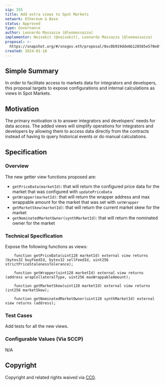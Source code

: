 ```yaml
---
sip: 355
title: Add extra views to Spot Markets
network: Ethereum & Base
status: Approved
type: Governance
author: Leonardo Massazza (@leomassazza) 
implementor: Noisekit (@noisekit), Leonardo Massazza (@leomassazza)
proposal: >-
  https://snapshot.org/#/snxgov.eth/proposal/0xc0b919dde6b128585e570e8f967b0b6a90a934b95faecdf15fb0cc2131fbe6e8
created: 2024-01-18
---
```



## Simple Summary

In order to facilitate access to markets data for integrators and developers, this proposal targets to expose configurations and internal calculations as views in Spot Markets.

## Motivation

The primary motivation is to answer integrators and developers' needs for data access. The added views will simplify operations for integrators and developers by allowing them to access data directly from the contracts instead of having to query historical events or do manual calculations.

## Specification

### Overview

The new getter view functions proposed are:
- `getPriceData(marketId)`: that will return the configured price data for the market that was configured with `updatePriceData`
- `getWrapper(marketId)`: that will return the wrapper address and max wrappable amount for the market that was set with `setWrapper`
- `getMarketSkew(marketId)`: that will return the current market skew for the market
- `getNominatedMarketOwner(synthMarketId)`: that will return the nominated owner for the market


### Technical Specification

Expose the following functions as views: 
```solidity
    function getPriceData(uint128 marketId) external view returns (bytes32 buyFeedId, bytes32 sellFeedId, uint256 strictPriceStalenessTolerance);

    function getWrapper(uint128 marketId) external view returns (address wrapCollateralType, uint256 maxWrappableAmount);

    function getMarketSkew(uint128 marketId) external view returns (int256 marketSkew);

    function getNominatedMarketOwner(uint128 synthMarketId) external view returns (address);

```

### Test Cases

Add tests for all the new views.

### Configurable Values (Via SCCP)

N/A

## Copyright

Copyright and related rights waived via [CC0](https://creativecommons.org/publicdomain/zero/1.0/).
